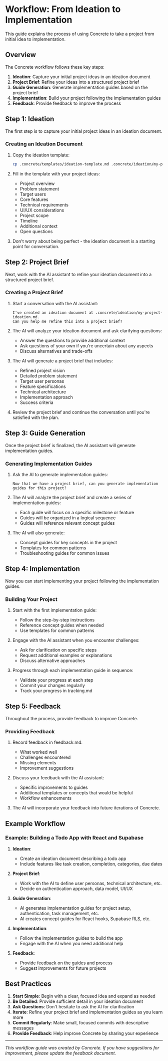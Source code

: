 # Workflow: From Ideation to Implementation

This guide explains the process of using Concrete to take a project from initial idea to implementation.

## Overview

The Concrete workflow follows these key steps:

1. **Ideation**: Capture your initial project ideas in an ideation document
2. **Project Brief**: Refine your ideas into a structured project brief
3. **Guide Generation**: Generate implementation guides based on the project brief
4. **Implementation**: Build your project following the implementation guides
5. **Feedback**: Provide feedback to improve the process

## Step 1: Ideation

The first step is to capture your initial project ideas in an ideation document.

### Creating an Ideation Document

1. Copy the ideation template:
   ```bash
   cp .concrete/templates/ideation-template.md .concrete/ideation/my-project-ideation.md
   ```

2. Fill in the template with your project ideas:
   - Project overview
   - Problem statement
   - Target users
   - Core features
   - Technical requirements
   - UI/UX considerations
   - Project scope
   - Timeline
   - Additional context
   - Open questions

3. Don't worry about being perfect - the ideation document is a starting point for conversation.

## Step 2: Project Brief

Next, work with the AI assistant to refine your ideation document into a structured project brief.

### Creating a Project Brief

1. Start a conversation with the AI assistant:
   ```
   I've created an ideation document at .concrete/ideation/my-project-ideation.md. 
   Can you help me refine this into a project brief?
   ```

2. The AI will analyze your ideation document and ask clarifying questions:
   - Answer the questions to provide additional context
   - Ask questions of your own if you're uncertain about any aspects
   - Discuss alternatives and trade-offs

3. The AI will generate a project brief that includes:
   - Refined project vision
   - Detailed problem statement
   - Target user personas
   - Feature specifications
   - Technical architecture
   - Implementation approach
   - Success criteria

4. Review the project brief and continue the conversation until you're satisfied with the plan.

## Step 3: Guide Generation

Once the project brief is finalized, the AI assistant will generate implementation guides.

### Generating Implementation Guides

1. Ask the AI to generate implementation guides:
   ```
   Now that we have a project brief, can you generate implementation guides for this project?
   ```

2. The AI will analyze the project brief and create a series of implementation guides:
   - Each guide will focus on a specific milestone or feature
   - Guides will be organized in a logical sequence
   - Guides will reference relevant concept guides

3. The AI will also generate:
   - Concept guides for key concepts in the project
   - Templates for common patterns
   - Troubleshooting guides for common issues

## Step 4: Implementation

Now you can start implementing your project following the implementation guides.

### Building Your Project

1. Start with the first implementation guide:
   - Follow the step-by-step instructions
   - Reference concept guides when needed
   - Use templates for common patterns

2. Engage with the AI assistant when you encounter challenges:
   - Ask for clarification on specific steps
   - Request additional examples or explanations
   - Discuss alternative approaches

3. Progress through each implementation guide in sequence:
   - Validate your progress at each step
   - Commit your changes regularly
   - Track your progress in tracking.md

## Step 5: Feedback

Throughout the process, provide feedback to improve Concrete.

### Providing Feedback

1. Record feedback in feedback.md:
   - What worked well
   - Challenges encountered
   - Missing elements
   - Improvement suggestions

2. Discuss your feedback with the AI assistant:
   - Specific improvements to guides
   - Additional templates or concepts that would be helpful
   - Workflow enhancements

3. The AI will incorporate your feedback into future iterations of Concrete.

## Example Workflow

### Example: Building a Todo App with React and Supabase

1. **Ideation**:
   - Create an ideation document describing a todo app
   - Include features like task creation, completion, categories, due dates

2. **Project Brief**:
   - Work with the AI to define user personas, technical architecture, etc.
   - Decide on authentication approach, data model, UI/UX

3. **Guide Generation**:
   - AI generates implementation guides for project setup, authentication, task management, etc.
   - AI creates concept guides for React hooks, Supabase RLS, etc.

4. **Implementation**:
   - Follow the implementation guides to build the app
   - Engage with the AI when you need additional help

5. **Feedback**:
   - Provide feedback on the guides and process
   - Suggest improvements for future projects

## Best Practices

1. **Start Simple**: Begin with a clear, focused idea and expand as needed
2. **Be Detailed**: Provide sufficient detail in your ideation document
3. **Ask Questions**: Don't hesitate to ask the AI for clarification
4. **Iterate**: Refine your project brief and implementation guides as you learn more
5. **Commit Regularly**: Make small, focused commits with descriptive messages
6. **Provide Feedback**: Help improve Concrete by sharing your experience

---

*This workflow guide was created by Concrete. If you have suggestions for improvement, please update the feedback document.* 